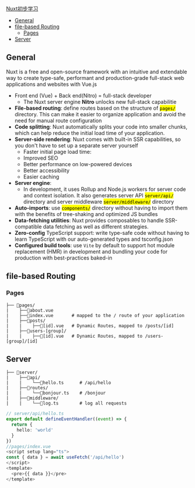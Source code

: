 [Nuxt初步学习](#top)

- [General](#general)
- [file-based Routing](#file-based-routing)
  - [Pages](#pages)
- [Server](#server)

## General

Nuxt is a free and open-source framework with an intuitive and extendable way to create type-safe, performant and production-grade full-stack web applications and websites with Vue.js

- Front end (Vue) + Back end(Nitro) = full-stack developer
  - The Nuxt server engine **Nitro** unlocks new full-stack capabilitie
- **File-based routing**: define routes based on the structure of <mark>`pages/`</mark> directory. This can make it easier to organize application and avoid the need for manual route configuration
- **Code splitting**: Nuxt automatically splits your code into smaller chunks, which can help reduce the initial load time of your application.
- **Server-side rendering**: Nuxt comes with built-in SSR capabilities, so you don't have to set up a separate server yourself
  - Faster initial page load time:
  - Improved SEO
  - Better performance on low-powered devices
  - Better accessibility
  - Easier caching
- **Server engine**:
  - In development, it uses Rollup and Node.js workers for server code and context isolation. It also generates server API <mark>`server/api/`</mark> directory and server middleware <mark>`server/middleware/`</mark> directory
- **Auto-imports**: use <mark>`components/`</mark> directory without having to import them with the benefits of tree-shaking and optimized JS bundles
- **Data-fetching utilities**: Nuxt provides composables to handle SSR-compatible data fetching as well as different strategies.
- **Zero-config** TypeScript support: write type-safe code without having to learn TypeScript with our auto-generated types and tsconfig.json
- **Configured build tools**: use `Vite` by default to support hot module replacement (HMR) in development and bundling your code for production with best-practices baked-in

## file-based Routing

### Pages

```
├── 📂pages/
|    ├──📄about.vue
|    ├──📄index.vue       # mapped to the / route of your application
|    ├──📂posts/
|    |    ├──📄[id].vue   # Dynamic Routes, mapped to /posts/[id]
|    ├──📂users-[group]/
|    |    ├──📄[id].vue   # Dynamic Routes, mapped to /users-[group]/[id]
```

## Server

```
├── 📂server/
|    ├──📂api/
|    |    └──📄hello.ts      # /api/hello
|    ├──📂routes/
|    |    └──📄bonjour.ts    # /bonjour
|    ├──📂middleware/
|    |    └──📄log.ts        # log all requests
```

```ts
// server/api/hello.ts
export default defineEventHandler((event) => {
  return {
    hello: 'world'
  }
})
//pages/index.vue
<script setup lang="ts">
const { data } = await useFetch('/api/hello')
</script>
<template>
  <pre>{{ data }}</pre>
</template>
```
